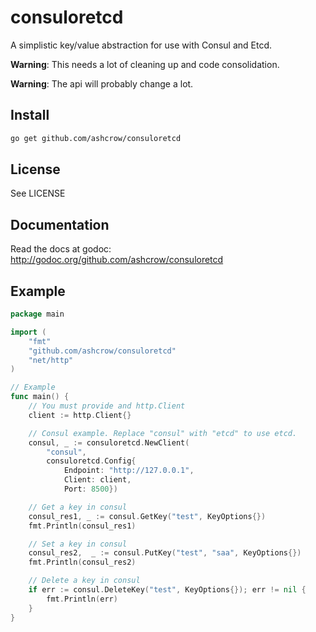 # consuloretcd

A simplistic key/value abstraction for use with Consul and Etcd.

**Warning**: This needs a lot of cleaning up and code consolidation.

**Warning**: The api will probably change a lot.

## Install

```bash
go get github.com/ashcrow/consuloretcd
```

## License
See LICENSE

## Documentation
Read the docs at godoc: http://godoc.org/github.com/ashcrow/consuloretcd

## Example
```go
package main

import (
	"fmt"
	"github.com/ashcrow/consuloretcd"
	"net/http"
)

// Example
func main() {
	// You must provide and http.Client
	client := http.Client{}

	// Consul example. Replace "consul" with "etcd" to use etcd.
	consul, _ := consuloretcd.NewClient(
		"consul",
		consuloretcd.Config{
			Endpoint: "http://127.0.0.1",
			Client: client,
			Port: 8500})

	// Get a key in consul
	consul_res1, _ := consul.GetKey("test", KeyOptions{})
	fmt.Println(consul_res1)

	// Set a key in consul
	consul_res2,  _ := consul.PutKey("test", "saa", KeyOptions{})
	fmt.Println(consul_res2)

	// Delete a key in consul
	if err := consul.DeleteKey("test", KeyOptions{}); err != nil {
		fmt.Println(err)
	}
}
